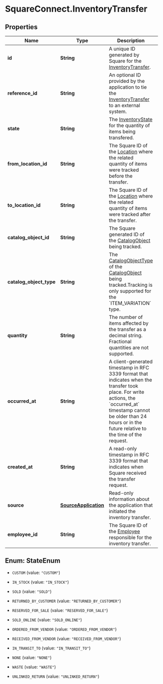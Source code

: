 # SquareConnect.InventoryTransfer

## Properties
Name | Type | Description | Notes
------------ | ------------- | ------------- | -------------
**id** | **String** | A unique ID generated by Square for the [InventoryTransfer](#type-inventorytransfer). | [optional] 
**reference_id** | **String** | An optional ID provided by the application to tie the [InventoryTransfer](#type-inventorytransfer) to an external system. | [optional] 
**state** | **String** | The [InventoryState](#type-inventorystate) for the quantity of items being transfered. | [optional] 
**from_location_id** | **String** | The Square ID of the [Location](#type-location) where the related quantity of items were tracked before the transfer. | [optional] 
**to_location_id** | **String** | The Square ID of the [Location](#type-location) where the related quantity of items were tracked after the transfer. | [optional] 
**catalog_object_id** | **String** | The Square generated ID of the [CatalogObject](#type-catalogobject) being tracked. | [optional] 
**catalog_object_type** | **String** | The [CatalogObjectType](#type-catalogobjecttype) of the [CatalogObject](#type-catalogobject) being tracked.Tracking is only supported for the &#x60;ITEM_VARIATION&#x60; type. | [optional] 
**quantity** | **String** | The number of items affected by the transfer as a decimal string. Fractional quantities are not supported. | [optional] 
**occurred_at** | **String** | A client-generated timestamp in RFC 3339 format that indicates when the transfer took place. For write actions, the &#x60;occurred_at&#x60; timestamp cannot be older than 24 hours or in the future relative to the time of the request. | [optional] 
**created_at** | **String** | A read-only timestamp in RFC 3339 format that indicates when Square received the transfer request. | [optional] 
**source** | [**SourceApplication**](SourceApplication.md) | Read-only information about the application that initiated the inventory transfer. | [optional] 
**employee_id** | **String** | The Square ID of the [Employee](#type-employee) responsible for the inventory transfer. | [optional] 


<a name="StateEnum"></a>
## Enum: StateEnum


* `CUSTOM` (value: `"CUSTOM"`)

* `IN_STOCK` (value: `"IN_STOCK"`)

* `SOLD` (value: `"SOLD"`)

* `RETURNED_BY_CUSTOMER` (value: `"RETURNED_BY_CUSTOMER"`)

* `RESERVED_FOR_SALE` (value: `"RESERVED_FOR_SALE"`)

* `SOLD_ONLINE` (value: `"SOLD_ONLINE"`)

* `ORDERED_FROM_VENDOR` (value: `"ORDERED_FROM_VENDOR"`)

* `RECEIVED_FROM_VENDOR` (value: `"RECEIVED_FROM_VENDOR"`)

* `IN_TRANSIT_TO` (value: `"IN_TRANSIT_TO"`)

* `NONE` (value: `"NONE"`)

* `WASTE` (value: `"WASTE"`)

* `UNLINKED_RETURN` (value: `"UNLINKED_RETURN"`)




